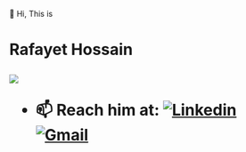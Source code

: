 👋 Hi, This is  <h1> Rafayet Hossain </h>


<p>
  <a href="https://git.io/typing-svg"><img src="https://readme-typing-svg.herokuapp.com?color=36BCF7&lines=Certified+Lean+Six+Sigma+Black+Belt;Experience+Business+Analyst;Professional+SQA+and+Writer+"></a>
</p>

  
  
  

- 📫 Reach him at:
[![Linkedin](https://img.shields.io/badge/-LinkedIn-blue?style=flat&logo=Linkedin&logoColor=white)](https://www.linkedin.com/in/rafayet13/)
[![Gmail](https://img.shields.io/badge/-Gmail-c14438?style=flat&logo=Gmail&logoColor=white)](mailto:rafayet13@gmail.com)


<!---
rafayethossain/rafayethossain is a ✨ special ✨ repository because its `README.md` (this file) appears on your GitHub profile.
You can click the Preview link to take a look at your changes.
--->
